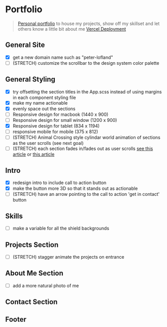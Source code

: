 # Portfolio

> [Personal portfolio](https://personal-portfolio-cyan.vercel.app/) to house my projects, show off my skillset and let others know a little bit about me
> [Vercel Deployment](https://vercel.com/plofland/personal-portfolio/FNbipnayPjjjJtN5rCfKmqX6SE6C)
## General Site

- [x] get a new domain name such as "peter-lofland"
- [ ] (STRETCH) customize the scrollbar to the design system color palette

## General Styling

- [x] try offsetting the section titles in the App.scss instead of using margins in each component styling file
- [x] make my name actionable
- [x] evenly space out the sections
- [ ] Responsive design for macbook (1440 x 900)
- [ ] Responsive design for small window (1200 x 900)
- [x] Responsive design for tablet (834 x 1194)
- [ ] responsive mobile for mobile (375 x 812)
- [ ] (STRETCH) Animal Crossing style cylindar world animation of sections as the user scrolls (see next goal)
- [ ] (STRETCH) each section fades in/fades out as user scrolls [see this article](https://www.superhi.com/library/posts/how-to-add-web-design-elements-that-fade-in-and-out-on-scroll) or [this article](https://blog.hubspot.com/website/css-fade-in)

## Intro
- [x] redesign intro to include call to action button
- [x] make the button more 3D so that it stands out as actionable
- [ ] (STRETCH) have an arrow pointing to the call to action 'get in contact' button

## Skills

 - [ ] make a variable for all the shield backgrounds

## Projects Section

- [ ] (STRETCH) stagger animate the projects on entrance

## About Me Section

- [ ] add a more natural photo of me

## Contact Section

## Footer
